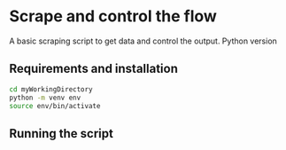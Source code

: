 # Scrape and control the flow
A basic scraping script to get data and control the output.
Python version 

## Requirements and installation

```sh
cd myWorkingDirectory
python -m venv env
source env/bin/activate
```

## Running the script

